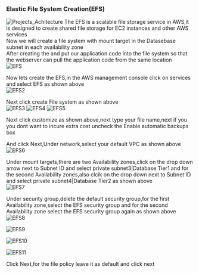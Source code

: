 ### Elastic File System Creation(EFS)
![Projects_Achitecture](https://github.com/AdventureLouis/Host-a-wordpress-website-in-AWS/assets/161846069/fd7ea12a-7f50-48da-8ca3-c14ab78da092)
The EFS is a scalable file storage service in AWS,it is designed to create shared file storage for EC2 instances and other AWS services
<br>
Now we will create a file system with mount target in the Datasebase subnet in each availability zone
<br>
After creating the and put our application code into the file system so that the webserver can pull the application code from the same location
<br>
![EFS](https://github.com/AdventureLouis/Host-a-wordpress-website-in-AWS/assets/161846069/05789778-01c0-4aab-bb5b-a0daf612232d)

Now lets create the EFS,in the AWS management console click on services and select EFS as shown above
<br>
![EFS2](https://github.com/AdventureLouis/Host-a-wordpress-website-in-AWS/assets/161846069/8165515e-0760-4f8f-9963-d742ffcb2f9f)

Next click create File system as shown above
<br>
![EFS3](https://github.com/AdventureLouis/Host-a-wordpress-website-in-AWS/assets/161846069/231e9732-c54a-42bb-9319-4bf48e40292f)
![EFS4](https://github.com/AdventureLouis/Host-a-wordpress-website-in-AWS/assets/161846069/a8dfc4e6-8114-4fcd-90dc-d262d48474da)
![EFS5](https://github.com/AdventureLouis/Host-a-wordpress-website-in-AWS/assets/161846069/fd0d0159-e42f-419f-a92c-d94fdf24d060)


Next click customize as shown above,next type your file name,next if you you dont want to incure extra cost uncheck the Enable automatic backups box 
<br>

And click Next,Under network,select your default VPC as shown above
<br>
![EFS6](https://github.com/AdventureLouis/Host-a-wordpress-website-in-AWS/assets/161846069/55d689a2-9883-4682-b419-c40ba95bc263)

Under mount targets,there are two Availability zones,click on the drop down arrow next to Subnet ID and select private subnet3|Database Tier1  and for the second Availability zones,also clcik on the drop down next to Subnet ID and select private subnet4|Database Tier2 as shown above
<br>
![EFS7](https://github.com/AdventureLouis/Host-a-wordpress-website-in-AWS/assets/161846069/e3a70296-7833-42b6-8405-cf803624de12)

Under security group,delete the default security group,for the first Availability zone,select the EFS security group and for the second Availability zone select the EFS security group again as shown above
<br>
![EFS8](https://github.com/AdventureLouis/Host-a-wordpress-website-in-AWS/assets/161846069/a065cf97-d25f-4cb2-ab1e-fa4a235469f3)

![EFS9](https://github.com/AdventureLouis/Host-a-wordpress-website-in-AWS/assets/161846069/d9b502f9-4fb6-4287-9069-54870715a5af)

![EFS10](https://github.com/AdventureLouis/Host-a-wordpress-website-in-AWS/assets/161846069/544b45a3-020a-4f7c-9e64-10179962fc6a)

![EFS11](https://github.com/AdventureLouis/Host-a-wordpress-website-in-AWS/assets/161846069/9c51dc49-970a-462b-a032-8e775beb6f85)


Click Next,for the file policy leave it as default and click next
